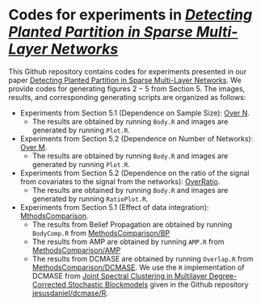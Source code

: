 # Codes for experiments in [*Detecting Planted Partition in Sparse Multi-Layer Networks*](https://arxiv.org/abs/2209.07554)
This Github repository contains codes for experiments presented in our paper [Detecting Planted Partition in Sparse Multi-Layer Networks](https://arxiv.org/abs/2209.07554). We provide codes for generating figures $2-5$ from Section 5. The images, results, and corresponding generating scripts are organized as follows:

* Experiments from Section 5.1 (Dependence on Sample Size): [Over N](https://github.com/anirbanc96/Sparse-MCSBM/tree/main/Over%20N).
  * The results are obtained by running `Body.R` and images are generated by running `Plot.R`.
* Experiments from Section 5.2 (Dependence on Number of Networks): [Over M](https://github.com/anirbanc96/Sparse-MCSBM/tree/main/Over%20M).
  * The results are obtained by running `Body.R` and images are generated by running `Plot.R`.
* Experiments from Section 5.2 (Dependence on the ratio of the signal from covariates to the signal from the networks): [OverRatio](https://github.com/anirbanc96/Sparse-MCSBM/tree/main/OverRatio).
  * The results are obtained by running `Body.R` and images are generated by running `RatioPlot.R`.
* Experiments from Section 5.1 (Effect of data integration): [MthodsComparison](https://github.com/anirbanc96/Sparse-MCSBM/tree/main/MethodsComparison).
  * The results from Belief Propagation are obtained by running `BodyComp.R` from [MethodsComparison/BP](https://github.com/anirbanc96/Sparse-MCSBM/tree/main/MethodsComparison/BP)
  * The results from AMP are obtained by running `AMP.R` from [MethodsComparison/AMP](https://github.com/anirbanc96/Sparse-MCSBM/tree/main/MethodsComparison/AMP)
  * The results from DCMASE are obtained by running `Overlap.R` from [MethodsComparison/DCMASE](https://github.com/anirbanc96/Sparse-MCSBM/tree/main/MethodsComparison/DCMASE). We use the `R` implementation of DCMASE from [Joint Spectral Clustering in Multilayer Degree-Corrected Stochastic Blockmodels](https://arxiv.org/abs/2212.05053) given in the Github repository [jesusdaniel/dcmase/R](https://github.com/jesusdaniel/dcmase/tree/main/R).
